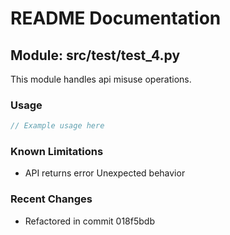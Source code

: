 # README Documentation

## Module: src/test/test_4.py

This module handles api misuse operations.

### Usage

```javascript
// Example usage here
```

### Known Limitations

- API returns error Unexpected behavior

### Recent Changes

- Refactored in commit 018f5bdb
